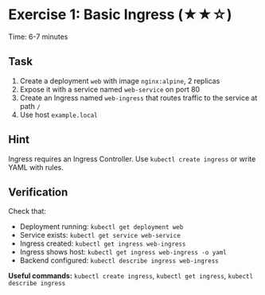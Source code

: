 # Exercise 1: Basic Ingress (★★☆)

Time: 6-7 minutes

## Task

1. Create a deployment `web` with image `nginx:alpine`, 2 replicas
2. Expose it with a service named `web-service` on port 80
3. Create an Ingress named `web-ingress` that routes traffic to the service at path `/`
4. Use host `example.local`

## Hint

Ingress requires an Ingress Controller. Use `kubectl create ingress` or write YAML with rules.

## Verification

Check that:

- Deployment running: `kubectl get deployment web`
- Service exists: `kubectl get service web-service`
- Ingress created: `kubectl get ingress web-ingress`
- Ingress shows host: `kubectl get ingress web-ingress -o yaml`
- Backend configured: `kubectl describe ingress web-ingress`

**Useful commands:** `kubectl create ingress`, `kubectl get ingress`, `kubectl describe ingress`
